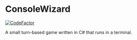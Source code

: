 # ConsoleWizard
[![CodeFactor](https://www.codefactor.io/repository/github/asherlr23/consolewizard/badge)](https://www.codefactor.io/repository/github/asherlr23/consolewizard)


A small turn-based game written in C# that runs in a terminal.
